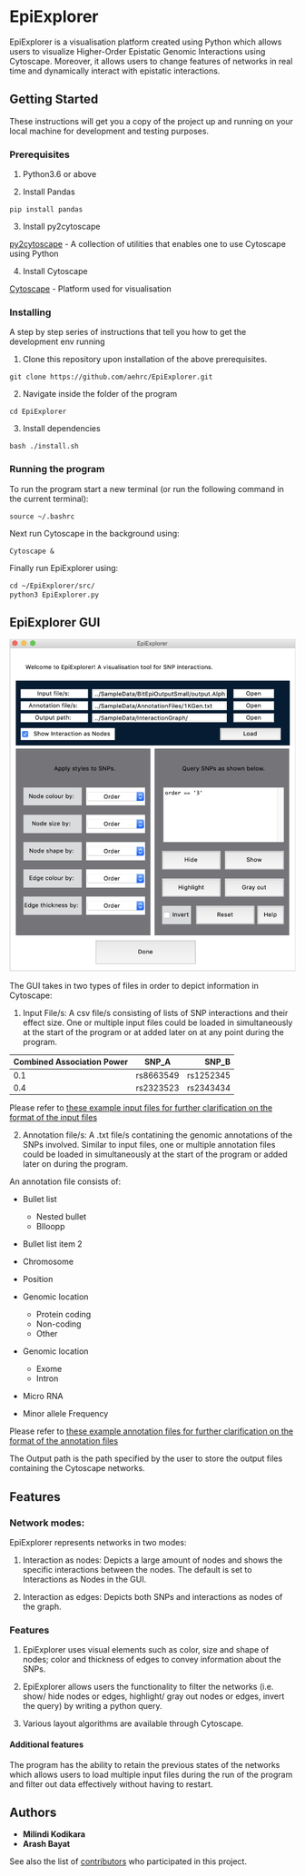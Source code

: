# EpiExplorer

EpiExplorer is a visualisation platform created using Python which allows users to visualize Higher-Order Epistatic Genomic Interactions using Cytoscape. Moreover, it allows users to change features of networks in real time and dynamically interact with epistatic interactions.

## Getting Started

These instructions will get you a copy of the project up and running on your local machine for development and testing purposes.

### Prerequisites

1. Python3.6 or above

2. Install Pandas

```
pip install pandas
```

3. Install py2cytoscape

  [py2cytoscape](https://py2cytoscape.readthedocs.io/en/latest/#installation) - A collection of utilities that enables one to use Cytoscape using Python

4. Install Cytoscape

  [Cytoscape](https://cytoscape.org/download.html) - Platform used for visualisation

### Installing

A step by step series of instructions that tell you how to get the development env running

1. Clone this repository upon installation of the above prerequisites.
```
git clone https://github.com/aehrc/EpiExplorer.git
```
2. Navigate inside the folder of the program
```
cd EpiExplorer
```
3. Install dependencies
```
bash ./install.sh
```

### Running the program

To run the program start a new terminal (or run the following command in the current terminal):
```
source ~/.bashrc
```

Next run Cytoscape in the background using:
```
Cytoscape &
```

Finally run EpiExplorer using:
```
cd ~/EpiExplorer/src/
python3 EpiExplorer.py
```

## EpiExplorer GUI

![alt text](https://github.com/aehrc/EpiExplorer/blob/master/images/gui.png "EpiExplorer GUI")

The GUI takes in two types of files in order to depict information in Cytoscape:

1. Input File/s: A csv file/s consisting of lists of SNP interactions and their effect size. One or multiple input files could be loaded in simultaneously at the start of the program or at added later on at any point during the program.

  | Combined Association Power | SNP_A     | SNP_B      |
  | -------------------------- |:---------:| ----------:|
  | 0.1                        | rs8663549 | rs1252345  |
  | 0.4                        | rs2323523 | rs2343434  |

Please refer to [these example input files for further clarification on the format of the input files](https://github.com/aehrc/EpiExplorer/tree/master/SampleData/BitEpiOutput)

2. Annotation file/s: A .txt file/s contatining the genomic annotations of the SNPs involved. Similar to input files, one or multiple annotation files could be loaded in simultaneously at the start of the program or added later on during the program. 

An annotation file consists of:
* Bullet list
  * Nested bullet
  * Blloopp
* Bullet list item 2

* Chromosome
* Position
* Genomic location
  * Protein coding
  * Non-coding
  * Other
* Genomic location
  * Exome
  * Intron
* Micro RNA
* Minor allele Frequency

Please refer to [these example annotation files for further clarification on the format of the annotation files](https://github.com/aehrc/EpiExplorer/tree/master/SampleData/AnnotationFiles)

The Output path is the path specified by the user to store the output files containing the Cytoscape networks.

## Features

### Network modes:

EpiExplorer represents networks in two modes:

1. Interaction as nodes: Depicts a large amount of nodes and shows the specific interactions between the nodes. The default is set to Interactions as Nodes in the GUI.

2. Interaction as edges: Depicts both SNPs and interactions as nodes of the graph.

### Features

1. EpiExplorer uses visual elements such as color, size and shape of nodes; color and thickness of edges to convey information about the SNPs. 

2. EpiExplorer allows users the functionality to filter the networks (i.e. show/ hide nodes or edges, highlight/ gray out nodes or edges, invert the query) by writing a python query. 

3. Various layout algorithms are available through Cytoscape.

#### Additional features
The program has the ability to retain the previous states of the networks which allows users to load multiple input files during the run of the program and filter out data effectively without having to restart. 

## Authors

* **Milindi Kodikara**
* **Arash Bayat**

See also the list of [contributors](https://github.com/aehrc/EpiExplorer/graphs/contributors) who participated in this project.





